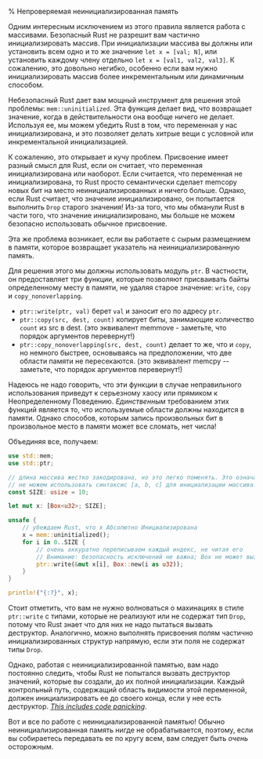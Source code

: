% Непроверяемая неинициализированная память

Одним интересным исключением из этого правила является работа с массивами.
Безопасный Rust не разрешит вам частично инициализировать массив. При
инициализации массива вы должны или установить всем одно и то же значение `let x
= [val; N]`, или установить каждому члену отдельно `let x = [val1, val2,
val3]`. К сожалению, это довольно негибко, особенно если вам нужно
инициализировать массив более инкрементальным или динамичным способом.

Небезопасный Rust дает вам мощный инструмент для решения этой проблемы:
`mem::uninitialized`. Эта функция делает вид, что возвращает значение, когда в
действительности она вообще ничего не делает. Используя ее, мы можем убедить
Rust в том, что переменная у нас инициализирована, и это позволяет делать хитрые
вещи с условной или инкрементальной инициализацией.

К сожалению, это открывает и кучу проблем. Присвоение имеет разный смысл для
Rust, если он считает, что переменная инициализирована или наоборот. Если
считается, что переменная не инициализирована, то Rust просто семантически
сделает memcopy новых бит на место неинициализированных и ничего больше. Однако,
если Rust считает, что значение инициализировано, он попытается выполнить `Drop`
старого значения! Из-за того, что мы обманули Rust в части того, что значение
инициализировано, мы больше не можем безопасно использовать обычное присвоение.

Эта же проблема возникает, если вы работаете с сырым размещением в памяти,
которое возвращает указатель на неинициализированную память.

Для решения этого мы должны использовать модуль `ptr`. В частности, он
предоставляет три функции, которые позволяют присваивать байты определенному
месту в памяти, не удаляя старое значение: `write`, `copy` и
`copy_nonoverlapping`.

* `ptr::write(ptr, val)` берет `val` и заносит его по адресу `ptr`.
* `ptr::copy(src, dest, count)` копирует биты, занимающие количество `count` 
  из src в dest. (это эквивалент memmove - заметьте, что порядок аргументов 
  перевернут!)
* `ptr::copy_nonoverlapping(src, dest, count)` делает то же, что и `copy`, но 
  немного быстрее, основываясь на предположении, что две области памяти не 
  пересекаются. (это эквивалент memcpy -- заметьте, что порядок аргументов 
  перевернут!)

Надеюсь не надо говорить, что эти функции в случае неправильного использования
приведут к серьезному хаосу или прямиком к Неопределенному Поведению.
*Единственным* требованием этих функций является то, что используемые области
должны находится в памяти. Однако способов, которым запись произвольных бит в
произвольное место в памяти может все сломать, нет числа!

Объединяя все, получаем:

```rust
use std::mem;
use std::ptr;

// длина массива жестко закодирована, но это легко поменять. Это означает, что мы
// не можем использовать синтаксис [a, b, c] для инициализации массива!
const SIZE: usize = 10;

let mut x: [Box<u32>; SIZE];

unsafe {
	// убеждаем Rust, что x Абсолютно Инициализирована
	x = mem::uninitialized();
	for i in 0..SIZE {
		// очень аккуратно переписываем каждый индекс, не читая его
		// Внимание: безопасность исключений не важна; Box не может вызвать панику
		ptr::write(&mut x[i], Box::new(i as u32));
	}
}

println!("{:?}", x);
```

Стоит отметить, что вам не нужно волноваться о махинациях в стиле `ptr::write` с
типами, которые не реализуют или не содержат тип `Drop`, потому что Rust знает
что для них не надо пытаться вызвать деструктор. Аналогично, можно выполнять
присвоения полям частично инициализированных структур напрямую, если эти поля не
содержат типы `Drop`.

Однако, работая с неинициализированной памятью, вам надо постоянно следить,
чтобы Rust не попытался вызвать деструктор значений, которые вы создали, до их
полной инициализации. Каждый контрольный путь, содержащий область видимости этой
переменной, должен инициализировать ее до своего конца, если у нее есть
деструктор. *[This includes code panicking](unwinding.html)*.

Вот и все по работе с неинициализированной памятью! Обычно  неинициализированная
память нигде не обрабатывается, поэтому, если вы собираетесь передавать ее по
кругу всем, вам следует быть *очень* осторожным.
